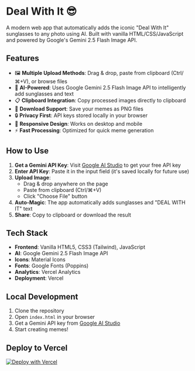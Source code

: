 # Deal With It 😎

A modern web app that automatically adds the iconic "Deal With It" sunglasses to any photo using AI. Built with vanilla HTML/CSS/JavaScript and powered by Google's Gemini 2.5 Flash Image API.

## Features

- 🖼️ **Multiple Upload Methods**: Drag & drop, paste from clipboard (Ctrl/⌘+V), or browse files
- 🤖 **AI-Powered**: Uses Google Gemini 2.5 Flash Image API to intelligently add sunglasses and text
- 📋 **Clipboard Integration**: Copy processed images directly to clipboard
- 💾 **Download Support**: Save your memes as PNG files
- 🔒 **Privacy First**: API keys stored locally in your browser
- 📱 **Responsive Design**: Works on desktop and mobile
- ⚡ **Fast Processing**: Optimized for quick meme generation

## How to Use

1. **Get a Gemini API Key**: Visit [Google AI Studio](https://aistudio.google.com/app/apikey) to get your free API key
2. **Enter API Key**: Paste it in the input field (it's saved locally for future use)
3. **Upload Image**: 
   - Drag & drop anywhere on the page
   - Paste from clipboard (Ctrl/⌘+V)
   - Click "Choose File" button
4. **Auto-Magic**: The app automatically adds sunglasses and "DEAL WITH IT" text
5. **Share**: Copy to clipboard or download the result

## Tech Stack

- **Frontend**: Vanilla HTML5, CSS3 (Tailwind), JavaScript
- **AI**: Google Gemini 2.5 Flash Image API
- **Icons**: Material Icons
- **Fonts**: Google Fonts (Poppins)
- **Analytics**: Vercel Analytics
- **Deployment**: Vercel

## Local Development

1. Clone the repository
2. Open `index.html` in your browser
3. Get a Gemini API key from [Google AI Studio](https://aistudio.google.com/app/apikey)
4. Start creating memes!

## Deploy to Vercel

[![Deploy with Vercel](https://vercel.com/button)](https://vercel.com/new/clone?repository-url=https://github.com/kevintraver/deal-with-it)
